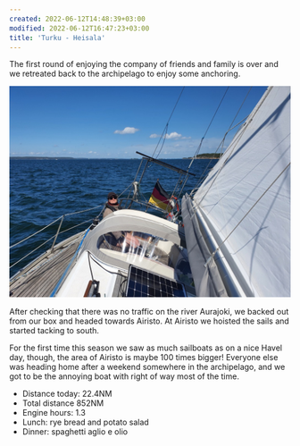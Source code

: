 ```yaml
---
created: 2022-06-12T14:48:39+03:00
modified: 2022-06-12T16:47:23+03:00
title: 'Turku - Heisala'
---
```


The first round of enjoying the company of friends and family is over and we retreated back to the archipelago to enjoy some anchoring. 

![Image](../2022/269dd3ee1a14d91084328cabf58f1659.jpg) 

After checking that there was no traffic on the river Aurajoki, we backed out from our box and  headed towards Airisto. At Airisto we hoisted the sails and started tacking to south.

For the first time this season we saw as much sailboats as on a nice Havel day, though, the area of Airisto is maybe 100 times bigger! Everyone else was heading home after a weekend somewhere in the archipelago, and we got to be the annoying boat with right of way most of the time.

* Distance today: 22.4NM
* Total distance 852NM
* Engine hours: 1.3
* Lunch: rye bread and potato salad
* Dinner: spaghetti aglio e olio
